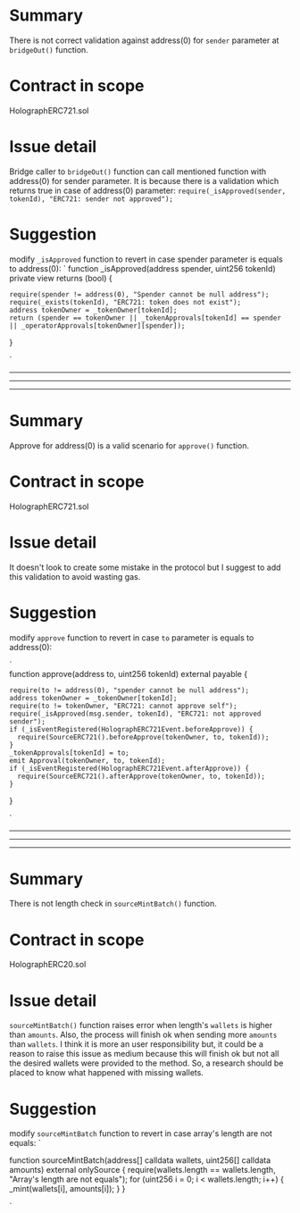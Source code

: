 
# Summary

There is not correct validation against address(0) for `sender` parameter at `bridgeOut()` function.

# Contract in scope

HolographERC721.sol

# Issue detail

Bridge caller to `bridgeOut()` function can call mentioned function with address(0) for sender parameter. It is because there is a validation which returns true in case of address(0) parameter:
`require(_isApproved(sender, tokenId), "ERC721: sender not approved"); `

# Suggestion

modify `_isApproved` function to revert in case spender parameter is equals to address(0):
` 
    function _isApproved(address spender, uint256 tokenId) private view returns (bool) {
    
    require(spender != address(0), "Spender cannot be null address");
    require(_exists(tokenId), "ERC721: token does not exist");
    address tokenOwner = _tokenOwner[tokenId];
    return (spender == tokenOwner || _tokenApprovals[tokenId] == spender || _operatorApprovals[tokenOwner][spender]);
  }

`

***********************************************************************
***********************************************************************
***********************************************************************

# Summary

Approve for address(0) is a valid scenario for `approve()` function.

# Contract in scope

HolographERC721.sol

# Issue detail

It doesn't look to create some mistake in the protocol but I suggest to add this validation to avoid wasting gas.

# Suggestion

modify `approve` function to revert in case `to` parameter is equals to address(0):

`   
    function approve(address to, uint256 tokenId) external payable {
    
    require(to != address(0), "spender cannot be null address");
    address tokenOwner = _tokenOwner[tokenId];
    require(to != tokenOwner, "ERC721: cannot approve self");
    require(_isApproved(msg.sender, tokenId), "ERC721: not approved sender");
    if (_isEventRegistered(HolographERC721Event.beforeApprove)) {
      require(SourceERC721().beforeApprove(tokenOwner, to, tokenId));
    }
    _tokenApprovals[tokenId] = to;
    emit Approval(tokenOwner, to, tokenId);
    if (_isEventRegistered(HolographERC721Event.afterApprove)) {
      require(SourceERC721().afterApprove(tokenOwner, to, tokenId));
    }
  }

`

***********************************************************************
***********************************************************************
***********************************************************************

# Summary

There is not length check in `sourceMintBatch()` function.

# Contract in scope

HolographERC20.sol

# Issue detail
`sourceMintBatch()` function raises error when length's `wallets` is higher than `amounts`. 
Also, the process will finish ok when sending more `amounts`  than `wallets`. I think it is more an user responsibility but, it could be a reason to raise this issue as medium because this will finish ok but not all the desired wallets were provided to the method. So, a research should be placed to know what happened with missing wallets.

# Suggestion

modify `sourceMintBatch` function to revert in case array's length are not equals:
`

  function sourceMintBatch(address[] calldata wallets, uint256[] calldata amounts) external onlySource {
    require(wallets.length == wallets.length, "Array's length are not equals");
    for (uint256 i = 0; i < wallets.length; i++) {
      _mint(wallets[i], amounts[i]);
    }
  }


`
